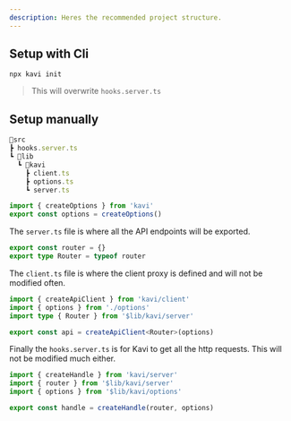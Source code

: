 ```yaml
---
description: Heres the recommended project structure.
---
```

## Setup with Cli
```
npx kavi init
```
> This will overwrite `hooks.server.ts`


## Setup manually
```ts
📂src
┣ hooks.server.ts
┗ 📂lib
  ┗ 📂kavi
    ┣ client.ts
    ┣ options.ts
    ┗ server.ts
```
```ts file=options.ts
import { createOptions } from 'kavi'
export const options = createOptions()
```

The `server.ts` file is where all the API endpoints will be exported.
```ts file=server.ts
export const router = {}
export type Router = typeof router
```
The `client.ts` file is where the client proxy is defined and will not be modified often.
```ts file=client.ts
import { createApiClient } from 'kavi/client'
import { options } from './options'
import type { Router } from '$lib/kavi/server'

export const api = createApiClient<Router>(options)
```
Finally the `hooks.server.ts` is for Kavi to get all the http requests. This will not be modified much either.
```ts file=hooks.server.ts
import { createHandle } from 'kavi/server'
import { router } from '$lib/kavi/server'
import { options } from '$lib/kavi/options'

export const handle = createHandle(router, options)
```